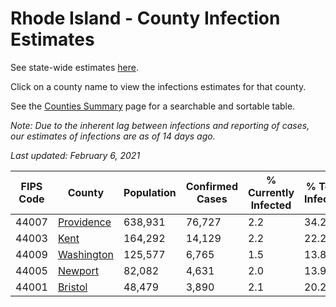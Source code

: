 # Rhode Island - County Infection Estimates

See state-wide estimates [here](/infections/us-ri).

Click on a county name to view the infections estimates for that county.

See the [Counties Summary](/infections/summary-counties) page for a searchable and sortable table.

*Note: Due to the inherent lag between infections and reporting of cases, our estimates of infections are as of 14 days ago.*

*Last updated: February 6, 2021*

|   FIPS Code |                   County |   Population |   Confirmed Cases |   % Currently Infected |   % Total Infected |
|-------------|--------------------------|--------------|-------------------|------------------------|--------------------|
|       44007 | [Providence](providence) |      638,931 |            76,727 |                    2.2 |               34.2 |
|       44003 |             [Kent](kent) |      164,292 |            14,129 |                    2.2 |               22.2 |
|       44009 | [Washington](washington) |      125,577 |             6,765 |                    1.5 |               13.8 |
|       44005 |       [Newport](newport) |       82,082 |             4,631 |                    2.0 |               13.9 |
|       44001 |       [Bristol](bristol) |       48,479 |             3,890 |                    2.1 |               20.2 |